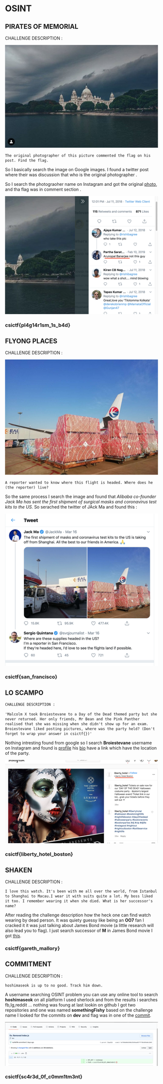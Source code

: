 # OSINT


## PIRATES OF MEMORIAL 


CHALLENGE DESCRIPTION :

![](img/storm.jpeg)

```
The original photographer of this picture commented the flag on his post. Find the flag.

```

So I basically search the image on Google images. I found a twitter post where their was discussion that who is the original photographer .

So I search the photograoher name on Instagram and got the original [photo](https://www.instagram.com/p/B3oKrLQgpko/), and tha flag was in comment section .

![](img/1.png)

### csictf{pl4g14r1sm_1s_b4d}


## FLYONG PLACES 

CHALLENGE DESCRIPTION :

![](img/Flight.jpg)
```
A reporter wanted to know where this flight is headed. Where does he (the reporter) live?

```

So the same process I search the image and found that *Alibaba co-founder Jack Ma has sent the first shipment of surgical masks and coronavirus test kits to the US.* So  serached the twitter of JAck Ma and found this :

![](img/2.png)

### csictf{san_francisco}


## LO SCAMPO 

```
CHALLENGE DESCRIPTION :

'Malcolm X took Broiestevane to a Day of the Dead themed party but she never returned. Her only friends, Mr Bean and the Pink Panther realised that she was missing when she didn't show up for an exam. Broiestevane liked posting pictures, where was the party held? (Don't forget to wrap your answer in csictf{})'
```

Nothing intresting found from google so I search **Broiestevane** username on Instagram and found is [profile](https://www.instagram.com/broiestevane/) his [bio](https://www.instagram.com/p/B3pJE1CgMvI/)  have a link which have the location of the party.

![](img/3.png)

### csictf{liberty_hotel_boston}


## SHAKEN

CHALLENGE DESCRIPTION :

```
I love this watch. It's been with me all over the world, from Istanbul to Shanghai to Macau.I wear it with suits quite a lot. My boss liked it too. I remember wearing it when she died. What is her successor's name?

```

After reading the challenge description how the heck one can find watch wearing by dead person. It was quiety guessy like being an **OO7** fan  I cracked it it was just talking about James Bond  movie (a little research will also lead you to flag).  I just search 
successor of **M** in James Bond movie I got [this](https://www.google.com/search?q=successor+of+Judi+Dench+in+james+bond&rlz=1C5CHFA_enIN849IN853&oq=successor+of+Judi+Dench+in+james+bond&aqs=chrome.0.69i59.946j0j7&sourceid=chrome&ie=UTF-8).


### csictf{gareth_mallory}


## COMMITMENT 

CHALLENGE DESCRIPTION :

```
hoshimaseok is up to no good. Track him down.
```
A username searching OSINT problem you can use any online tool to search **hoshimaseok** on all platform I used sherlock and from the results i searches fb,Ig,reddit ... nothing was foung at last lookin on github I got two repositories and one was named **somethingFishy** based on the challenge name  I looked for the commits on **dev** and flag was in one of the [commit](https://github.com/hoshimaseok/SomethingFishy/commit/5e750ab0de940e25b56aa82ff7738c859a8c2b92). 

![](img/4.png)

### csictf{sc4r3d_0f_c0mm1tm3nt}

